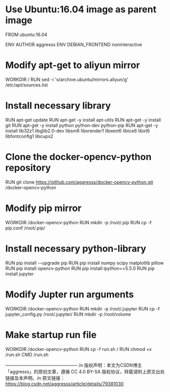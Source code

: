 # Use Ubuntu:16.04 image as parent image
FROM ubuntu:16.04

ENV AUTHOR aggresss
ENV DEBIAN_FRONTEND noninteractive

# Modify apt-get to aliyun mirror
WORKDIR /
RUN sed -i 's/archive.ubuntu/mirrors.aliyun/g' /etc/apt/sources.list

# Install necessary library
RUN apt-get update
RUN apt-get -y install apt-utils
RUN apt-get -y install git
RUN apt-get -y install python python-dev python-pip
RUN apt-get -y install lib32z1 libglib2.0-dev libsm6 libxrender1 libxext6 libice6 libxt6 libfontconfig1 libcups2 

# Clone the docker-opencv-python repository
RUN git clone https://github.com/aggresss/docker-opencv-python.git /docker-opencv-python

# Modify pip mirror
WORKDIR /docker-opencv-python
RUN mkdir -p /root/.pip
RUN cp -f pip.conf /root/.pip/

# Install necessary python-library
RUN pip install --upgrade pip
RUN pip install numpy scipy matplotlib pillow
RUN pip install opencv-python
RUN pip install ipython==5.5.0
RUN pip install jupyter

# Modify Jupter run arguments
WORKDIR /docker-opencv-python
RUN mkdir -p /root/.jupyter
RUN cp -f jupyter_config.py /root/.jupyter/
RUN mkdir -p /root/volume

# Make startup run file
WORKDIR /docker-opencv-python
RUN cp -f run.sh /
RUN chmod +x /run.sh
CMD /run.sh

———————————————— /n
版权声明：本文为CSDN博主「aggresss」的原创文章，遵循 CC 4.0 BY-SA 版权协议，转载请附上原文出处链接及本声明。/n
原文链接：https://blog.csdn.net/aggresss/article/details/79381030
